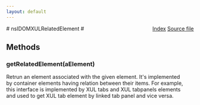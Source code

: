 ```yaml
---
layout: default
---
```

<div class='links' style='float:right'><a href="../index.html">Index</a>
<a href="http://dxr.mozilla.org/mozilla-central/source/dom/interfaces/xul/nsIDOMXULRelatedElement.idl">Source file</a>
</div>
# nsIDOMXULRelatedElement #

## Methods ##

### getRelatedElement(aElement) ###
  
Retrun an element associated with the given element. It's implemented  
by container elements having relation between their items. For example,  
this interface is implemented by XUL tabs and XUL tabpanels elements  
and used to get XUL tab element by linked tab panel and vice versa.  
  
